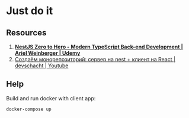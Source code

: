 # Just do it

## Resources

1. **[NestJS Zero to Hero - Modern TypeScript Back-end Development | Ariel Weinberger | Udemy](https://www.udemy.com/course/nestjs-zero-to-hero/)**
1. [Создаём монорепозиторий: сервер на nest + клиент на React | devschacht | Youtube](https://www.youtube.com/watch?v=Cy-UbbMVd-g)

## Help

Build and run docker with client app:

```bash
docker-compose up
```
